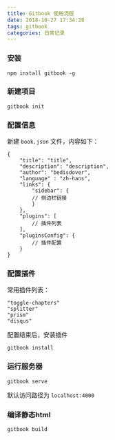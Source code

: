 ```yaml
---
title: Gitbook 使用流程
date: 2018-10-27 17:34:28
tags: gitbook
categories: 日常记录
---
```


### 安装

```
npm install gitbook -g
```

### 新建项目

```
gitbook init
```

<!-- more -->

### 配置信息

新建  `book.json`  文件，内容如下：

```
{
	"title": "title",
	"description": "description",
	"author": "bedisdover",
	"language" : "zh-hans",
	"links": {
		"sidebar": {
		// 侧边栏链接
		}
	},
	"plugins": [
		// 插件列表
	],
	"pluginsConfig": {
		// 插件配置
	}
}
```

### 配置插件

常用插件列表：

```
"toggle-chapters"
"splitter"
"prism"
"disqus"
```

配置结束后，安装插件

```
gitbook install
```

### 运行服务器

```
gitbook serve
```

默认访问路径为  `localhost:4000`

### 编译静态html

```
gitbook build
```
